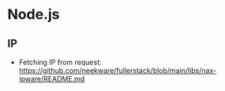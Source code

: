 # Node.js

## IP

* Fetching IP from request: https://github.com/neekware/fullerstack/blob/main/libs/nax-ipware/README.md